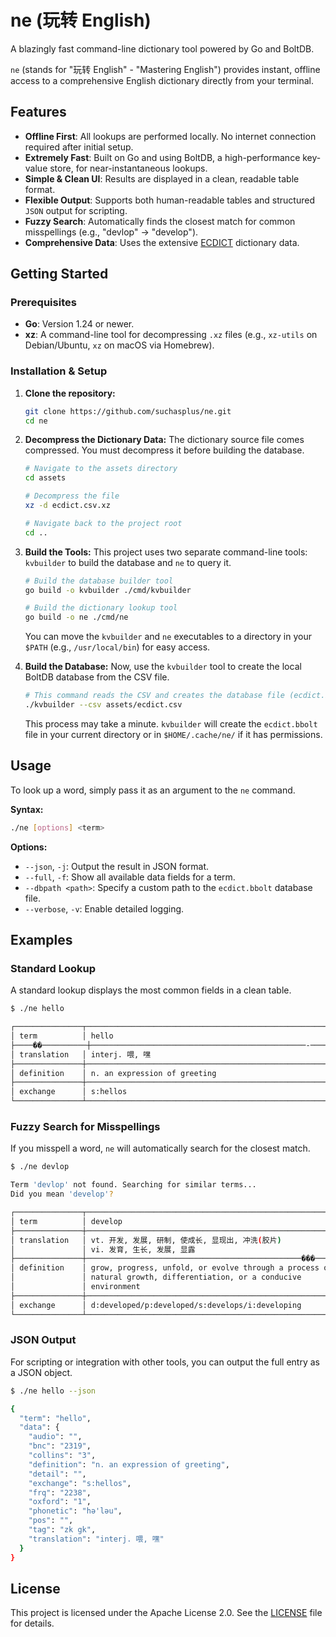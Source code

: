 # ne (玩转 English)

A blazingly fast command-line dictionary tool powered by Go and BoltDB.

`ne` (stands for "玩转 English" - "Mastering English") provides instant, offline access to a comprehensive English dictionary directly from your terminal.

## Features

-   **Offline First**: All lookups are performed locally. No internet connection required after initial setup.
-   **Extremely Fast**: Built on Go and using BoltDB, a high-performance key-value store, for near-instantaneous lookups.
-   **Simple & Clean UI**: Results are displayed in a clean, readable table format.
-   **Flexible Output**: Supports both human-readable tables and structured `JSON` output for scripting.
-   **Fuzzy Search**: Automatically finds the closest match for common misspellings (e.g., "devlop" -> "develop").
-   **Comprehensive Data**: Uses the extensive [ECDICT](https://github.com/skywind3000/ECDICT) dictionary data.

## Getting Started

### Prerequisites

-   **Go**: Version 1.24 or newer.
-   **xz**: A command-line tool for decompressing `.xz` files (e.g., `xz-utils` on Debian/Ubuntu, `xz` on macOS via Homebrew).

### Installation & Setup

1.  **Clone the repository:**
    ```bash
    git clone https://github.com/suchasplus/ne.git
    cd ne
    ```

2.  **Decompress the Dictionary Data:**
    The dictionary source file comes compressed. You must decompress it before building the database.
    ```bash
    # Navigate to the assets directory
    cd assets

    # Decompress the file
    xz -d ecdict.csv.xz

    # Navigate back to the project root
    cd ..
    ```

3.  **Build the Tools:**
    This project uses two separate command-line tools: `kvbuilder` to build the database and `ne` to query it.
    ```bash
    # Build the database builder tool
    go build -o kvbuilder ./cmd/kvbuilder

    # Build the dictionary lookup tool
    go build -o ne ./cmd/ne
    ```
    You can move the `kvbuilder` and `ne` executables to a directory in your `$PATH` (e.g., `/usr/local/bin`) for easy access.

4.  **Build the Database:**
    Now, use the `kvbuilder` tool to create the local BoltDB database from the CSV file.
    ```bash
    # This command reads the CSV and creates the database file (ecdict.bbolt)
    ./kvbuilder --csv assets/ecdict.csv
    ```
    This process may take a minute. `kvbuilder` will create the `ecdict.bbolt` file in your current directory or in `$HOME/.cache/ne/` if it has permissions.

## Usage

To look up a word, simply pass it as an argument to the `ne` command.

**Syntax:**
```bash
./ne [options] <term>
```

**Options:**
-   `--json`, `-j`: Output the result in JSON format.
-   `--full`, `-f`: Show all available data fields for a term.
-   `--dbpath <path>`: Specify a custom path to the `ecdict.bbolt` database file.
-   `--verbose`, `-v`: Enable detailed logging.

## Examples

### Standard Lookup

A standard lookup displays the most common fields in a clean table.

```bash
$ ./ne hello

┌───────────────┬────────────────────────────────────────────────────────────┐
│ term          │ hello                                                      │
├────��──────────┼────────────────────────────────────────────────-───────────┤
│ translation   │ interj. 喂, 嘿                                             │
├───────────────┼────────────────────────────────────────────────────────────┤
│ definition    │ n. an expression of greeting                               │
├───────────────┼────────────────────────────────────────────────────────────┤
│ exchange      │ s:hellos                                                   │
└───────────────┴────────────────────────────────────────────────────────────┘
```

### Fuzzy Search for Misspellings

If you misspell a word, `ne` will automatically search for the closest match.

```bash
$ ./ne devlop

Term 'devlop' not found. Searching for similar terms...
Did you mean 'develop'?

┌───────────────┬────────────────────────────────────────────────────────────┐
│ term          │ develop                                                    │
├───────────────┼────────────────────────────────────────────────────────────┤
│ translation   │ vt. 开发, 发展, 研制, 使成长, 显现出, 冲洗(胶片)             │
│               │ vi. 发育, 生长, 发展, 显露                                 │
├───────────────┼────────────────────────────────────────────────���───────────┤
│ definition    │ grow, progress, unfold, or evolve through a process of     │
│               │ natural growth, differentiation, or a conducive            │
│               │ environment                                                │
├───────────────┼────────────────────────────────────────────────────────────┤
│ exchange      │ d:developed/p:developed/s:develops/i:developing            │
└───────────────┴────────────────────────────────────────────────────────────┘
```

### JSON Output

For scripting or integration with other tools, you can output the full entry as a JSON object.

```bash
$ ./ne hello --json

{
  "term": "hello",
  "data": {
    "audio": "",
    "bnc": "2319",
    "collins": "3",
    "definition": "n. an expression of greeting",
    "detail": "",
    "exchange": "s:hellos",
    "frq": "2238",
    "oxford": "1",
    "phonetic": "hә'lәu",
    "pos": "",
    "tag": "zk gk",
    "translation": "interj. 喂, 嘿"
  }
}
```

## License

This project is licensed under the Apache License 2.0. See the [LICENSE](LICENSE) file for details.